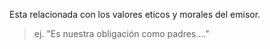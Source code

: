 Esta relacionada con los valores eticos y morales del emisor.
> ej.
> "Es nuestra obligación como padres...."
